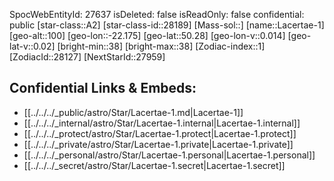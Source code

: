 ﻿---
location: [50.28,22.175,100]
type: Star
tags:
- astro/Star

---
SpocWebEntityId: 27637
isDeleted: false
isReadOnly: false
confidential: public
[star-class::A2]
[star-class-id::28189]
[Mass-sol::]
[name::Lacertae-1]
[geo-alt::100]
[geo-lon::-22.175]
[geo-lat::50.28]
[geo-lon-v::0.014]
[geo-lat-v::0.02]
[bright-min::38]
[bright-max::38]
[Zodiac-index::1]
[ZodiacId::28127]
[NextStarId::27959]



## Confidential Links & Embeds: 
- [[../../../_public/astro/Star/Lacertae-1.md|Lacertae-1]] 
- [[../../../_internal/astro/Star/Lacertae-1.internal|Lacertae-1.internal]] 
- [[../../../_protect/astro/Star/Lacertae-1.protect|Lacertae-1.protect]] 
- [[../../../_private/astro/Star/Lacertae-1.private|Lacertae-1.private]] 
- [[../../../_personal/astro/Star/Lacertae-1.personal|Lacertae-1.personal]] 
- [[../../../_secret/astro/Star/Lacertae-1.secret|Lacertae-1.secret]]

